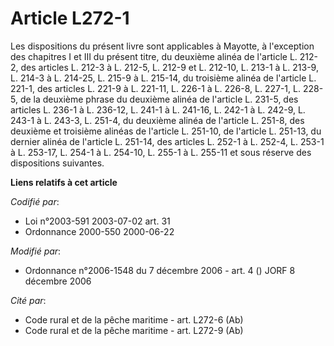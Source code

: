 # Article L272-1

Les dispositions du présent livre sont applicables à Mayotte, à l'exception des chapitres I et III du présent titre, du
deuxième alinéa de l'article L. 212-2, des articles L. 212-3 à L. 212-5, L. 212-9 et L. 212-10, L. 213-1 à L. 213-9, L. 214-3
à L. 214-25, L. 215-9 à L. 215-14, du troisième alinéa de l'article L. 221-1, des articles L. 221-9 à L. 221-11, L. 226-1 à
L. 226-8, L. 227-1, L. 228-5, de la deuxième phrase du deuxième alinéa de l'article L. 231-5, des articles L. 236-1 à L.
236-12, L. 241-1 à L. 241-16, L. 242-1 à L. 242-9, L. 243-1 à L. 243-3, L. 251-4, du deuxième alinéa de l'article L. 251-8,
des deuxième et troisième alinéas de l'article L. 251-10, de l'article L. 251-13, du dernier alinéa de l'article L. 251-14,
des articles L. 252-1 à L. 252-4, L. 253-1 à L. 253-17, L. 254-1 à L. 254-10, L. 255-1 à L. 255-11 et sous réserve des
dispositions suivantes.

**Liens relatifs à cet article**

_Codifié par_:

  - Loi n°2003-591 2003-07-02 art. 31
  - Ordonnance 2000-550 2000-06-22

_Modifié par_:

  - Ordonnance n°2006-1548 du 7 décembre 2006 - art. 4 () JORF 8 décembre 2006

_Cité par_:

  - Code rural et de la pêche maritime - art. L272-6 (Ab)
  - Code rural et de la pêche maritime - art. L272-9 (Ab)
